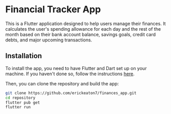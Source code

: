 # Financial Tracker App

This is a Flutter application designed to help users manage their finances. It calculates the user's spending allowance for each day and the rest of the month based on their bank account balance, savings goals, credit card debts, and major upcoming transactions.

## Installation

To install the app, you need to have Flutter and Dart set up on your machine. If you haven't done so, follow the instructions [here](https://flutter.dev/docs/get-started/install).

Then, you can clone the repository and build the app:

```bash
git clone https://github.com/erickeaton7/finances_app.git
cd repository
flutter pub get
flutter run